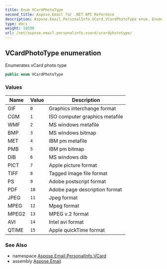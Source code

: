 ```yaml
---
title: Enum VCardPhotoType
second_title: Aspose.Email for .NET API Reference
description: Aspose.Email.PersonalInfo.VCard.VCardPhotoType enum. Enumerates vCard photo type
type: docs
weight: 18500
url: /net/aspose.email.personalinfo.vcard/vcardphototype/
---
```

## VCardPhotoType enumeration

Enumerates vCard photo type

```csharp
public enum VCardPhotoType
```

### Values

| Name | Value | Description |
| --- | --- | --- |
| GIF | `0` | Graphics interchange format |
| CGM | `1` | ISO computer graphics metafile |
| WMF | `2` | MS windows metafile |
| BMP | `3` | MS windows bitmap |
| MET | `4` | IBM pm metafile |
| PMB | `5` | IBM pm bitmap |
| DIB | `6` | MS windows dib |
| PICT | `7` | Apple picture format |
| TIFF | `8` | Tagged image file format |
| PS | `9` | Adobe postscript format |
| PDF | `10` | Adobe page description format |
| JPEG | `11` | Jpeg format |
| MPEG | `12` | Mpeg format |
| MPEG2 | `13` | MPEG v.2 format |
| AVI | `14` | Intel avi format |
| QTIME | `15` | Apple quickTime format |

### See Also

* namespace [Aspose.Email.PersonalInfo.VCard](../../aspose.email.personalinfo.vcard/)
* assembly [Aspose.Email](../../)


